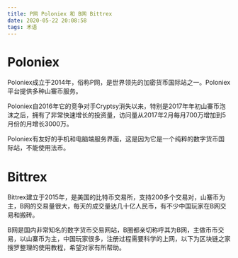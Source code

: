 ```yaml
---
title: P网 Poloniex 和 B网 Bittrex
date: 2020-05-22 20:08:58
tags: 术语
---
```


# Poloniex

Poloniex成立于2014年，俗称P网，是世界领先的加密货币国际站之一。Poloniex平台提供多种山寨币服务。

Poloniex自2016年它的竞争对手Cryptsy消失以来，特别是2017年年初山寨币泡沫之后，拥有了非常快速增长的投资量，访问量从2017年2月每月700万增加到5月份的月增长3000万。

Poloniex有友好的手机和电脑端服务界面，这是因为它是一个纯粹的数字货币国际站，不能使用法币。

# Bittrex

Bittrex建立于2015年，是美国的比特币交易所，支持200多个交易对，山寨币为主，B网的交易量很大，每天的成交量达几十亿人民币，有不少中国玩家在B网交易和搬砖。

B网是国内非常知名的数字货币交易网站，B圈都亲切称呼其为B网，主做币币交易，以山寨币为主，中国玩家很多，注册过程需要科学的上网，以下为区块链之家搜罗整理的使用教程，希望对家有所帮助。

